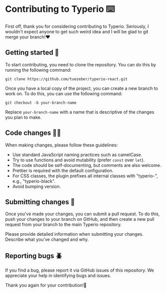 # Contributing to Typerio ⌨️

First off, thank you for considering contributing to Typerio. Seriously, I wouldn't expect anyone to get such weird idea and I will be glad to git merge your branch!❤️

## Getting started 🛫

To start contributing, you need to clone the repository. You can do this by running the following command:

```console
git clone https://github.com/tuezeber/typerio-react.git
```

Once you have a local copy of the project, you can create a new branch to work on. To do this, you can use the following command:

```console
git checkout -b your-branch-name
```

Replace `your-branch-name` with a name that is descriptive of the changes you plan to make.

## Code changes 🧑‍💻

When making changes, please follow these guidelines:

- Use standard JavaScript naming practices such as camelCase.
- Try to use functions and avoid mutability (prefer `const` over `let`).
- The code should be self-documenting, but comments are also welcome.
- Prettier is required with the default configuration.
- For CSS classes, the plugin prefixes all internal classes with "typerio-", e.g., "typerio-black".
- Avoid bumping version.

## Submitting changes 📩

Once you've made your changes, you can submit a pull request. To do this, push your changes to your branch on GitHub, and then create a new pull request from your branch to the main Typerio repository.

Please provide detailed information when submitting your changes. Describe what you've changed and why.

## Reporting bugs 🪲

If you find a bug, please report it via GitHub issues of this repository. We appreciate your help in identifying bugs and issues.

Thank you again for your contribution!🚀
